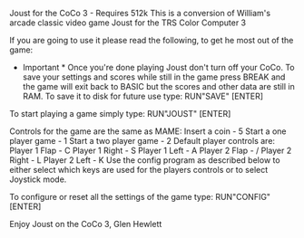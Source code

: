 Joust for the CoCo 3 - Requires 512k
This is a conversion of William's arcade classic video game Joust for the TRS Color Computer 3

If you are going to use it please read the following, to get he most out of the game:
* Important *
Once you're done playing Joust don't turn off your CoCo.  To save your settings and scores while still in the game press BREAK and
the game will exit back to BASIC but the scores and other data are still in RAM.  To save it to disk for future use type:
RUN"SAVE" [ENTER]

To start playing a game simply type:
RUN"JOUST" [ENTER]

Controls for the game are the same as MAME:
Insert a coin - 5
Start a one player game - 1
Start a two player game - 2
Default player controls are:
Player 1 Flap  - C
Player 1 Right - S
Player 1 Left  - A
Player 2 Flap  - /
Player 2 Right - L
Player 2 Left  - K
Use the config program as described below to either select which keys are used for the players controls or to select Joystick mode.

To configure or reset all the settings of the game type:
RUN"CONFIG" [ENTER]

Enjoy Joust on the CoCo 3,
Glen Hewlett
